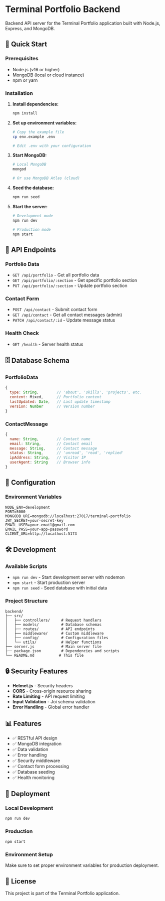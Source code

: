 # Terminal Portfolio Backend

Backend API server for the Terminal Portfolio application built with Node.js, Express, and MongoDB.

## 🚀 Quick Start

### Prerequisites
- Node.js (v16 or higher)
- MongoDB (local or cloud instance)
- npm or yarn

### Installation

1. **Install dependencies:**
   ```bash
   npm install
   ```

2. **Set up environment variables:**
   ```bash
   # Copy the example file
   cp env.example .env
   
   # Edit .env with your configuration
   ```

3. **Start MongoDB:**
   ```bash
   # Local MongoDB
   mongod
   
   # Or use MongoDB Atlas (cloud)
   ```

4. **Seed the database:**
   ```bash
   npm run seed
   ```

5. **Start the server:**
   ```bash
   # Development mode
   npm run dev
   
   # Production mode
   npm start
   ```

## 📡 API Endpoints

### Portfolio Data
- `GET /api/portfolio` - Get all portfolio data
- `GET /api/portfolio/:section` - Get specific portfolio section
- `PUT /api/portfolio/:section` - Update portfolio section

### Contact Form
- `POST /api/contact` - Submit contact form
- `GET /api/contact` - Get all contact messages (admin)
- `PATCH /api/contact/:id` - Update message status

### Health Check
- `GET /health` - Server health status

## 🗄️ Database Schema

### PortfolioData
```javascript
{
  type: String,        // 'about', 'skills', 'projects', etc.
  content: Mixed,      // Portfolio content
  lastUpdated: Date,   // Last update timestamp
  version: Number      // Version number
}
```

### ContactMessage
```javascript
{
  name: String,        // Contact name
  email: String,       // Contact email
  message: String,     // Contact message
  status: String,      // 'unread', 'read', 'replied'
  ipAddress: String,   // Visitor IP
  userAgent: String    // Browser info
}
```

## 🔧 Configuration

### Environment Variables
```env
NODE_ENV=development
PORT=5000
MONGODB_URI=mongodb://localhost:27017/terminal-portfolio
JWT_SECRET=your-secret-key
EMAIL_USER=your-email@gmail.com
EMAIL_PASS=your-app-password
CLIENT_URL=http://localhost:5173
```

## 🛠️ Development

### Available Scripts
- `npm run dev` - Start development server with nodemon
- `npm start` - Start production server
- `npm run seed` - Seed database with initial data

### Project Structure
```
backend/
├── src/
│   ├── controllers/     # Request handlers
│   ├── models/          # Database schemas
│   ├── routes/          # API endpoints
│   ├── middleware/      # Custom middleware
│   ├── config/          # Configuration files
│   └── utils/           # Helper functions
├── server.js            # Main server file
├── package.json         # Dependencies and scripts
└── README.md           # This file
```

## 🔒 Security Features

- **Helmet.js** - Security headers
- **CORS** - Cross-origin resource sharing
- **Rate Limiting** - API request limiting
- **Input Validation** - Joi schema validation
- **Error Handling** - Global error handler

## 📊 Features

- ✅ RESTful API design
- ✅ MongoDB integration
- ✅ Data validation
- ✅ Error handling
- ✅ Security middleware
- ✅ Contact form processing
- ✅ Database seeding
- ✅ Health monitoring

## 🚀 Deployment

### Local Development
```bash
npm run dev
```

### Production
```bash
npm start
```

### Environment Setup
Make sure to set proper environment variables for production deployment.

## 📝 License

This project is part of the Terminal Portfolio application.
